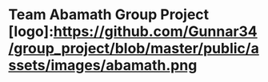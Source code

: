 # Team Abamath Group Project [logo]:https://github.com/Gunnar34/group_project/blob/master/public/assets/images/abamath.png
